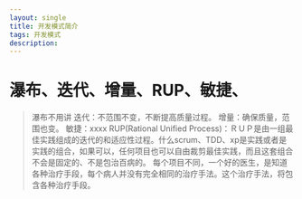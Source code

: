 ```yaml
---
layout: single
title: 开发模式简介
tags: 开发模式
description: 
---
```

# 瀑布、迭代、增量、RUP、敏捷、
> 瀑布不用讲
> 迭代：不范围不变，不断提高质量过程。
增量：确保质量，范围也变。
敏捷：xxxx
RUP(Rational Unified Process)：ＲＵＰ是由一组最佳实践组成的迭代的和适应性过程。什么scrum、TDD、xp是实践或者是实践的组合，如果可以，任何项目也可以自由裁剪最佳实践，而且这套组合不会是固定的、不是包治百病的。
每个项目不同，一个好的医生，是知道各种治疗手段，每个病人并没有完全相同的治疗手法。这个治疗手法，将包含各种治疗手段。


